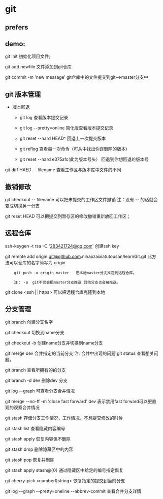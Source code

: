 # git
prefers
----

## demo:

git init 初始化项目文件; 

git add newfile 文件添加到git仓库

git  commit -m 'new message'  git仓库中的文件提交到git-->master分支中

## git 版本管理

+ 版本回退
  
  - git log  查看版本提交记录

  - git log --pretty=online  简化版查看版本提交记录

  -  git reset --hard HEAD^  回退上一次提交版本

  -  git reflog  查看每一次命令（可从中找出你误删除的版本)


  -   git reset --hard e375afc(此为版本号头） 回退到你想回退的版本号


git diff HAED -- filename 查看工作区与版本库中文件的不同 



## 撤销修改

git checkout --  filename  可以把未提交的工作区文件撤销
注：没有 -- 的话就会变成切换另一分支

git reset HEAD <file> 可以把提交到暂存区的修改撤销重新放回工作区；

## 远程仓库

ssh-keygen -t rsa -C '283421724@qq.com'  创建ssh key

git remote add origin git@github.com:nihaozaixiatutousan/learnGit.git 此方法可以仓库的名字简写为 origin

```
    git push -u origin master   把本地master分支推送到远程仓库。

    注： -u  git不仅会把master分支推送 其他分支也会被推送。 

```
git clone <ssh || https>  可以把远程仓库克隆到本地


## 分支管理

git branch <name>  创建分支名字

git checkout <name>  切换到name分支

git checkout -b <name> 创建name分支并切换到name分支

git merge dev   合并指定的当前分支
注: 合并中出现的问题 git status 查看想关问题。

git branch 查看所拥有的的分支

git branch -d dev 删除dev 分支

git log --graph 可查看分支合并情况

git merge --no-ff -m 'close fast forward' dev  表示禁用fast forward可以更直观的观察合并情况

git stash 存储分支工作情况，工作情况，不想提交修改的时候

git stash list 查看隐藏内容编号

git stash apply 恢复内容但不删除

git stash drop  删除隐藏区中的内容

git stash pop  恢复并删除

git stash apply  stash@{0}  通过隐藏区中给定的编号指定恢复

git cherry-pick <number&string> 恢复指定的提交到当前分支

git log --graph --pretty=oneline --abbrev-commit 查看合并分支详情
